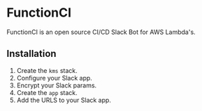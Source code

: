 # FunctionCI
FunctionCI is an open source CI/CD Slack Bot for AWS Lambda's.

## Installation
1. Create the `kms` stack.
2. Configure your Slack app.
3. Encrypt your Slack params.
4. Create the `app` stack.
5. Add the URLS to your Slack app.